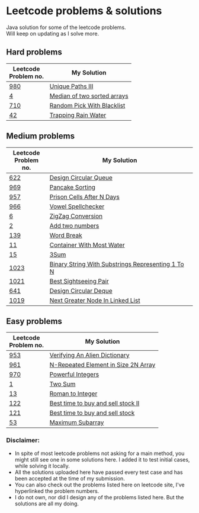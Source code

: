 # Leetcode problems & solutions
Java solution for some of the leetcode problems.<br/>Will keep on updating as I solve more.

## Hard problems
| Leetcode<br/>Problem no. | My Solution |
| --- | --- |
| [980](https://leetcode.com/problems/unique-paths-iii/) | [Unique Paths III](../master/problems/Unique%20Paths%20III) |
| [4](https://leetcode.com/problems/median-of-two-sorted-arrays/) | [Median of two sorted arrays](../master/problems/Median%20of%20two%20sorted%20arrays) |
| [710](https://leetcode.com/problems/random-pick-with-blacklist/) | [Random Pick With Blacklist](../master/problems/Random%20Pick%20With%20Blacklist) |
| [42](https://leetcode.com/problems/trapping-rain-water/) | [Trapping Rain Water](../master/problems/Trapping%20Rain%20Water) |

## Medium problems

| Leetcode<br/>Problem no. | My Solution |
| --- | --- |
| [622](https://leetcode.com/problems/design-circular-queue/) | [Design Circular Queue](../master/problems/Design%20Circular%20Queue) |
| [969](https://leetcode.com/problems/pancake-sorting/) | [Pancake Sorting](../master/problems/PancakeSorting) |
| [957](https://leetcode.com/problems/prison-cells-after-n-days/) | [Prison Cells After N Days](../master/problems/Prison%20Cells%20After%20N%20days) |
| [966](https://leetcode.com/problems/vowel-spellchecker/) | [Vowel Spellchecker](../master/problems/Vowel%20Spellchecker) |
| [6](https://leetcode.com/problems/zigzag-conversion/) | [ZigZag Conversion](../master/problems/ZigZag%20Conversion) |
| [2](https://leetcode.com/problems/add-two-numbers/) | [Add two numbers](../master/problems/Add%20Two%20Numbers) | 
| [139](https://leetcode.com/problems/word-break/) | [Word Break](../master/problems/Word%20Break) |
| [11](https://leetcode.com/problems/container-with-most-water/) | [Container With Most Water](../master/problems/Container%20With%20Most%20Water) |
| [15](https://leetcode.com/problems/3sum/) | [3Sum](../master/problems/3%20sum)|
| [1023](https://leetcode.com/problems/binary-string-with-substrings-representing-1-to-n/) | [Binary String With Substrings Representing 1 To N](../master/problems/Binary%20String%20With%20Substrings%20Representing%201%20To%20N) |
| [1021](https://leetcode.com/problems/best-sightseeing-pair/) | [ Best Sightseeing Pair](../master/problems/Best%20Sightseeing%20Pair)|
| [641](https://leetcode.com/problems/design-circular-deque/) | [ Design Circular Deque](../master/problems/Design%20Circular%20Deque)|
| [1019](https://leetcode.com/problems/next-greater-node-in-linked-list/) | [Next Greater Node In Linked List](../master/problems/Next%20Greater%20Node%20In%20Linked%20List)|


## Easy problems
| Leetcode<br/>Problem no. | My Solution |
| --- | --- |
| [953](https://leetcode.com/problems/verifying-an-alien-dictionary/) | [Verifying An Alien Dictionary](../master/problems/Verifying%20An%20Alien%20Dictionary) |
| [961](https://leetcode.com/problems/n-repeated-element-in-size-2n-array/) | [N-Repeated Element in Size 2N Array](../master/problems/N-Repeated%20Element%20in%20Size%202N%20Array) |
| [970](https://leetcode.com/problems/powerful-integers/) | [Powerful Integers](../master/problems/Powerful%20Integers) |
| [1](https://leetcode.com/problems/two-sum/) | [Two Sum](../master/problems/Two%20Sum) |
| [13](https://leetcode.com/problems/roman-to-integer/) | [Roman to Integer](../master/problems/Roman%20To%20Integer) |
| [122](https://leetcode.com/problems/best-time-to-buy-and-sell-stock-ii/) | [Best time to buy and sell stock II](../master/problems/Best%20Time%20to%20Buy%20and%20Sell%20Stock%20II)|
| [121](https://leetcode.com/problems/best-time-to-buy-and-sell-stock/) | [Best time to buy and sell stock](../master/problems/Best%20Time%20to%20Buy%20and%20Sell%20Stock)|
| [53](https://leetcode.com/problems/maximum-subarray/) | [Maximum Subarray](../master/problems/Maximum%20Subarray)|

### Disclaimer:
- In spite of most leetcode problems not asking for a main method, you might still see one in some solutions here. I added it to test initial cases, while solving it locally.
- All the solutions uploaded here have passed every test case and has been accepted at the time of my submission.
- You can also check out the problems listed here on leetcode site, I've hyperlinked the problem numbers. 
- I do not own, nor did I design any of the problems listed here. But the solutions are all my doing.
